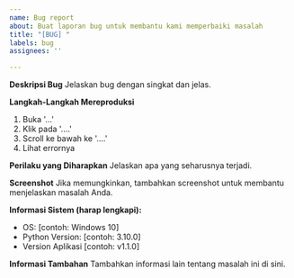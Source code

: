 ```yaml
---
name: Bug report
about: Buat laporan bug untuk membantu kami memperbaiki masalah
title: "[BUG] "
labels: bug
assignees: ''

---
```


**Deskripsi Bug**
Jelaskan bug dengan singkat dan jelas.

**Langkah-Langkah Mereproduksi**
1. Buka '...'
2. Klik pada '....'
3. Scroll ke bawah ke '....'
4. Lihat errornya

**Perilaku yang Diharapkan**
Jelaskan apa yang seharusnya terjadi.

**Screenshot**
Jika memungkinkan, tambahkan screenshot untuk membantu menjelaskan masalah Anda.

**Informasi Sistem (harap lengkapi):**
 - OS: [contoh: Windows 10]
 - Python Version: [contoh: 3.10.0]
 - Version Aplikasi [contoh: v1.1.0]

**Informasi Tambahan**
Tambahkan informasi lain tentang masalah ini di sini.
